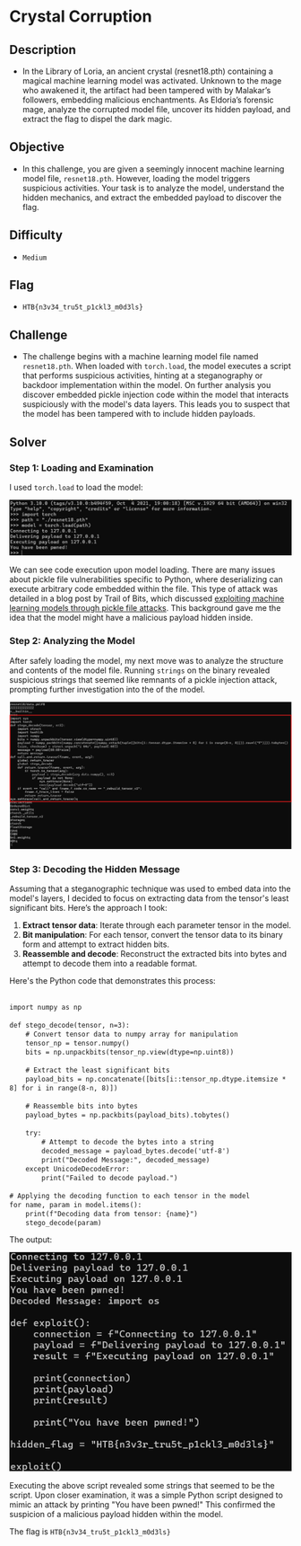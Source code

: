 
# Crystal Corruption


## Description
* In the Library of Loria, an ancient crystal (resnet18.pth) containing a magical machine learning model was activated. Unknown to the mage who awakened it, the artifact had been tampered with by Malakar’s followers, embedding malicious enchantments. As Eldoria’s forensic mage, analyze the corrupted model file, uncover its hidden payload, and extract the flag to dispel the dark magic.

## Objective
* In this challenge, you are given a seemingly innocent machine learning model file, `resnet18.pth`. However, loading the model triggers suspicious activities. Your task is to analyze the model, understand the hidden mechanics, and extract the embedded payload to discover the flag.
  
## Difficulty
* `Medium`

## Flag
* `HTB{n3v34_tru5t_p1ckl3_m0d3ls}`

## Challenge
* The challenge begins with a machine learning model file named `resnet18.pth`. When loaded with `torch.load`, the model executes a script that performs suspicious activities, hinting at a steganography or backdoor implementation within the model. On further analysis you discover embedded pickle injection code within the model that interacts suspiciously with the model's data layers. This leads you to suspect that the model has been tampered with to include hidden payloads.


## Solver

### Step 1: Loading and Examination

I used `torch.load` to load the model:

![png](assets/pic1.png)

We can see code execution upon model loading. 
There are many issues about pickle file vulnerabilities specific to Python, where deserializing can execute arbitrary code embedded within the file. This type of attack was detailed in a blog post by Trail of Bits, which discussed [exploiting machine learning models through pickle file attacks](https://blog.trailofbits.com/2024/06/11/exploiting-ml-models-with-pickle-file-attacks-part-1/). This background gave me the idea that the model might have a malicious payload hidden inside.

### Step 2: Analyzing the Model

After safely loading the model, my next move was to analyze the structure and contents of the model file. Running `strings` on the binary revealed suspicious strings that seemed like remnants of a pickle injection attack, prompting further investigation into the of the model.

![png](assets/pic2.png)

### Step 3: Decoding the Hidden Message

Assuming that a steganographic technique was used to embed data into the model's layers, I decided to focus on extracting data from the tensor's least significant bits. Here’s the approach I took:

1. **Extract tensor data**: Iterate through each parameter tensor in the model.
2. **Bit manipulation**: For each tensor, convert the tensor data to its binary form and attempt to extract hidden bits.
3. **Reassemble and decode**: Reconstruct the extracted bits into bytes and attempt to decode them into a readable format.

Here's the Python code that demonstrates this process:

```

import numpy as np

def stego_decode(tensor, n=3):
    # Convert tensor data to numpy array for manipulation
    tensor_np = tensor.numpy()
    bits = np.unpackbits(tensor_np.view(dtype=np.uint8))

    # Extract the least significant bits
    payload_bits = np.concatenate([bits[i::tensor_np.dtype.itemsize * 8] for i in range(8-n, 8)])

    # Reassemble bits into bytes
    payload_bytes = np.packbits(payload_bits).tobytes()

    try:
        # Attempt to decode the bytes into a string
        decoded_message = payload_bytes.decode('utf-8')
        print("Decoded Message:", decoded_message)
    except UnicodeDecodeError:
        print("Failed to decode payload.")

# Applying the decoding function to each tensor in the model
for name, param in model.items():
    print(f"Decoding data from tensor: {name}")
    stego_decode(param)

```

The output:

![png](assets/pic3.png)

Executing the above script revealed some strings that seemed to be the script. Upon closer examination, it was a simple Python script designed to mimic an attack by printing "You have been pwned!" This confirmed the suspicion of a malicious payload hidden within the model.

The flag is `HTB{n3v34_tru5t_p1ckl3_m0d3ls}`
